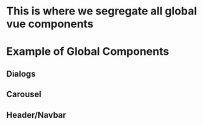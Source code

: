 # This is where we segregate all global vue components

# Example of Global Components

## Dialogs
## Carousel
## Header/Navbar